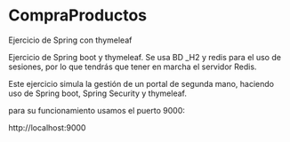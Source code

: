 # CompraProductos
Ejercicio de Spring con thymeleaf

Ejercicio de Spring boot y thymeleaf.
Se usa BD _H2 y redis para el uso de sesiones, por lo que tendrás que tener en marcha el servidor Redis.

Este ejercicio simula la gestión de un portal de segunda mano, haciendo uso de Spring boot, Spring Security y thymeleaf.

para su funcionamiento usamos el puerto 9000:

http://localhost:9000
